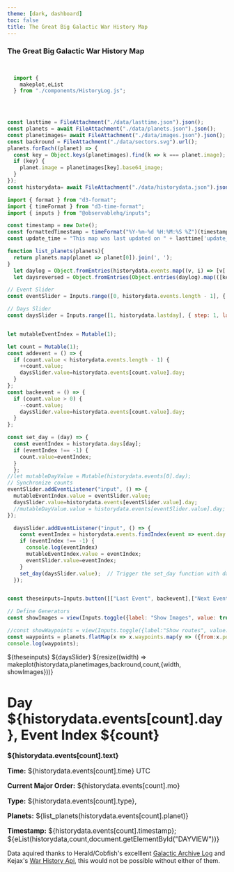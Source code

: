 ```yaml
---
theme: [dark, dashboard]
toc: false
title: The Great Big Galactic War History Map
---
```

### The Great Big Galactic War History Map


<style>



#map-container {
  position:relative;
}

#map {
  position: absolute;
  pointer-events: none;
  object-fit:cover;
  width: calc(100% - 2rem)
}

#map img {
}



</style>

```js


  import {
    makeplot,eList
  } from "./components/HistoryLog.js";
  
```

```js


const lasttime = FileAttachment("./data/lasttime.json").json();
const planets = await FileAttachment("./data/planets.json").json();
const planetimages= await FileAttachment("./data/images.json").json();
const backround = FileAttachment("./data/sectors.svg").url();
planets.forEach((planet) => {
  const key = Object.keys(planetimages).find(k => k === planet.image);
  if (key) {
    planet.image = planetimages[key].base64_image;
  }
});
const historydata= await FileAttachment("./data/historydata.json").json();
```
```js
import { format } from "d3-format";
import { timeFormat } from "d3-time-format";
import { inputs } from "@observablehq/inputs";

const timestamp = new Date();
const formattedTimestamp = timeFormat("%Y-%m-%d %H:%M:%S %Z")(timestamp);
const update_time = "This map was last updated on " + lasttime['update_time'];


```
```js
function list_planets(planets){
  return planets.map(planet => planet[0]).join(', ');
}
  let daylog = Object.fromEntries(historydata.events.map((v, i) => [v['day'], i]));
  let daysreversed = Object.fromEntries(Object.entries(daylog).map(([key, value]) => [value, key]));

// Event Slider
const eventSlider = Inputs.range([0, historydata.events.length - 1], { step: 1, label: "Event Slider", value: 0 });

// Days Slider
const daysSlider = Inputs.range([1, historydata.lastday], { step: 1, label: "Days Slider", value: 1 });


let mutableEventIndex = Mutable(1);

let count = Mutable(1);
const addevent = () => {
  if (count.value < historydata.events.length - 1) {
    ++count.value;
    daysSlider.value=historydata.events[count.value].day;
  }
};
const backevent = () => {
  if (count.value > 0) {
    --count.value;
    daysSlider.value=historydata.events[count.value].day;
  }
};

const set_day = (day) => {  
  const eventIndex = historydata.days[day];
  if (eventIndex !== -1) {
    count.value=eventIndex;
  }
  };
//let mutableDayValue = Mutable(historydata.events[0].day);
// Synchronize counts
eventSlider.addEventListener("input", () => {
  mutableEventIndex.value = eventSlider.value;
  daysSlider.value=historydata.events[eventSlider.value].day;
  //mutableDayValue.value = historydata.events[eventSlider.value].day;
});

  daysSlider.addEventListener("input", () => {
    const eventIndex = historydata.events.findIndex(event => event.day.toString() === daysSlider.value.toString());
    if (eventIndex !== -1) {
      console.log(eventIndex)
      mutableEventIndex.value = eventIndex;
      eventSlider.value=eventIndex;
    }
    set_day(daysSlider.value);  // Trigger the set_day function with daysSlider.value
  });


const theseinputs=Inputs.button([["Last Event", backevent],["Next Event", addevent]])

// Define Generators
const showImages = view(Inputs.toggle({label: "Show Images", value: true}));

```


```js
//const showWaypoints = view(Inputs.toggle({label:"Show routes", value:false}))
const waypoints = planets.flatMap(x => x.waypoints.map(y => ({from:x.position, to:planets[y].position})));
console.log(waypoints);
```

<div class="grid grid-cols-4" style="grid-auto-rows: auto;">
  <div  class="card grid-colspan-2 grid-rowspan-2">
  ${theseinputs}
  ${daysSlider}
    ${resize((width) => makeplot(historydata,planetimages,backround,count,{width, showImages}))}
  </div>

  <div class='card big grid-colspan-2' style="font-size: 1.1em;">
    <h1>Day ${historydata.events[count].day}, Event Index ${count}</h1>
    <strong>${historydata.events[count].text}</strong><br>
    <p> <strong>Time:</strong> ${historydata.events[count].time} UTC </p>
    <p><strong>Current Major Order:</strong> ${historydata.events[count].mo} </p>
      <p><strong>Type:</strong> ${historydata.events[count].type}, </p>
      <p><strong>Planets:</strong> ${list_planets(historydata.events[count].planet)} </p>
    <strong>Timestamp:</strong> ${historydata.events[count].timestamp};
    
  </div>
  <div id="Days" class='card big grid-colspan-2' style="font-size: 1.1em;">
  <div id="DAYVIEW"></div>
  ${eList(historydata,count,document.getElementById("DAYVIEW"))}
   </div>
</div>

Data aquired thanks to Herald/Cobfish's excelllent [Galactic Archive Log](https://docs.google.com/document/d/1lvlNVU5aNPcUtPpxAsFS93P2xOJTAt-4HfKQH-IxRaA) and Kejax's [War History Api](https://github.com/helldivers-2/War-History-API), this would not be possible without either of them.
